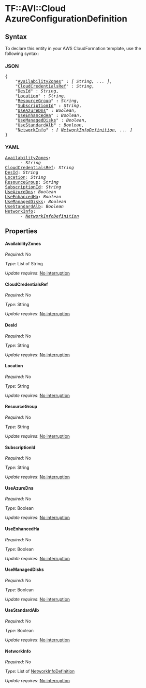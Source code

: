 # TF::AVI::Cloud AzureConfigurationDefinition

## Syntax

To declare this entity in your AWS CloudFormation template, use the following syntax:

### JSON

<pre>
{
    "<a href="#availabilityzones" title="AvailabilityZones">AvailabilityZones</a>" : <i>[ String, ... ]</i>,
    "<a href="#cloudcredentialsref" title="CloudCredentialsRef">CloudCredentialsRef</a>" : <i>String</i>,
    "<a href="#desid" title="DesId">DesId</a>" : <i>String</i>,
    "<a href="#location" title="Location">Location</a>" : <i>String</i>,
    "<a href="#resourcegroup" title="ResourceGroup">ResourceGroup</a>" : <i>String</i>,
    "<a href="#subscriptionid" title="SubscriptionId">SubscriptionId</a>" : <i>String</i>,
    "<a href="#useazuredns" title="UseAzureDns">UseAzureDns</a>" : <i>Boolean</i>,
    "<a href="#useenhancedha" title="UseEnhancedHa">UseEnhancedHa</a>" : <i>Boolean</i>,
    "<a href="#usemanageddisks" title="UseManagedDisks">UseManagedDisks</a>" : <i>Boolean</i>,
    "<a href="#usestandardalb" title="UseStandardAlb">UseStandardAlb</a>" : <i>Boolean</i>,
    "<a href="#networkinfo" title="NetworkInfo">NetworkInfo</a>" : <i>[ <a href="networkinfodefinition.md">NetworkInfoDefinition</a>, ... ]</i>
}
</pre>

### YAML

<pre>
<a href="#availabilityzones" title="AvailabilityZones">AvailabilityZones</a>: <i>
      - String</i>
<a href="#cloudcredentialsref" title="CloudCredentialsRef">CloudCredentialsRef</a>: <i>String</i>
<a href="#desid" title="DesId">DesId</a>: <i>String</i>
<a href="#location" title="Location">Location</a>: <i>String</i>
<a href="#resourcegroup" title="ResourceGroup">ResourceGroup</a>: <i>String</i>
<a href="#subscriptionid" title="SubscriptionId">SubscriptionId</a>: <i>String</i>
<a href="#useazuredns" title="UseAzureDns">UseAzureDns</a>: <i>Boolean</i>
<a href="#useenhancedha" title="UseEnhancedHa">UseEnhancedHa</a>: <i>Boolean</i>
<a href="#usemanageddisks" title="UseManagedDisks">UseManagedDisks</a>: <i>Boolean</i>
<a href="#usestandardalb" title="UseStandardAlb">UseStandardAlb</a>: <i>Boolean</i>
<a href="#networkinfo" title="NetworkInfo">NetworkInfo</a>: <i>
      - <a href="networkinfodefinition.md">NetworkInfoDefinition</a></i>
</pre>

## Properties

#### AvailabilityZones

_Required_: No

_Type_: List of String

_Update requires_: [No interruption](https://docs.aws.amazon.com/AWSCloudFormation/latest/UserGuide/using-cfn-updating-stacks-update-behaviors.html#update-no-interrupt)

#### CloudCredentialsRef

_Required_: No

_Type_: String

_Update requires_: [No interruption](https://docs.aws.amazon.com/AWSCloudFormation/latest/UserGuide/using-cfn-updating-stacks-update-behaviors.html#update-no-interrupt)

#### DesId

_Required_: No

_Type_: String

_Update requires_: [No interruption](https://docs.aws.amazon.com/AWSCloudFormation/latest/UserGuide/using-cfn-updating-stacks-update-behaviors.html#update-no-interrupt)

#### Location

_Required_: No

_Type_: String

_Update requires_: [No interruption](https://docs.aws.amazon.com/AWSCloudFormation/latest/UserGuide/using-cfn-updating-stacks-update-behaviors.html#update-no-interrupt)

#### ResourceGroup

_Required_: No

_Type_: String

_Update requires_: [No interruption](https://docs.aws.amazon.com/AWSCloudFormation/latest/UserGuide/using-cfn-updating-stacks-update-behaviors.html#update-no-interrupt)

#### SubscriptionId

_Required_: No

_Type_: String

_Update requires_: [No interruption](https://docs.aws.amazon.com/AWSCloudFormation/latest/UserGuide/using-cfn-updating-stacks-update-behaviors.html#update-no-interrupt)

#### UseAzureDns

_Required_: No

_Type_: Boolean

_Update requires_: [No interruption](https://docs.aws.amazon.com/AWSCloudFormation/latest/UserGuide/using-cfn-updating-stacks-update-behaviors.html#update-no-interrupt)

#### UseEnhancedHa

_Required_: No

_Type_: Boolean

_Update requires_: [No interruption](https://docs.aws.amazon.com/AWSCloudFormation/latest/UserGuide/using-cfn-updating-stacks-update-behaviors.html#update-no-interrupt)

#### UseManagedDisks

_Required_: No

_Type_: Boolean

_Update requires_: [No interruption](https://docs.aws.amazon.com/AWSCloudFormation/latest/UserGuide/using-cfn-updating-stacks-update-behaviors.html#update-no-interrupt)

#### UseStandardAlb

_Required_: No

_Type_: Boolean

_Update requires_: [No interruption](https://docs.aws.amazon.com/AWSCloudFormation/latest/UserGuide/using-cfn-updating-stacks-update-behaviors.html#update-no-interrupt)

#### NetworkInfo

_Required_: No

_Type_: List of <a href="networkinfodefinition.md">NetworkInfoDefinition</a>

_Update requires_: [No interruption](https://docs.aws.amazon.com/AWSCloudFormation/latest/UserGuide/using-cfn-updating-stacks-update-behaviors.html#update-no-interrupt)

